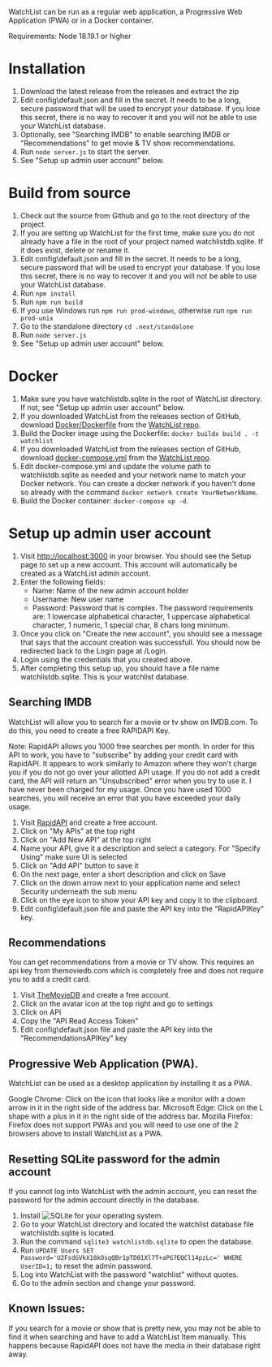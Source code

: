 WatchList can be run as a regular web application, a Progressive Web Application (PWA) or in a Docker container.

Requirements: Node 18.19.1 or higher

# Installation
1. Download the latest release from the releases and extract the zip
1. Edit config\default.json and fill in the secret. It needs to be a long, secure password that will be used to encrypt your database. If you lose this secret, there is no way to recover it and you will not be able to use your WatchList database.
1. Optionally, see "Searching IMDB" to enable searching IMDB or "Recommendations" to get movie & TV show recommendations.
1. Run `node server.js` to start the server.
1. See "Setup up admin user account" below.

# Build from source
1. Check out the source from Github and go to the root directory of the project.
1. If you are setting up WatchList for the first time, make sure you do not already have a file in the root of your project named watchlistdb.sqlite. If it does exist, delete or rename it.
1. Edit config\default.json and fill in the secret. It needs to be a long, secure password that will be used to encrypt your database. If you lose this secret, there is no way to recover it and you will not be able to use your WatchList database.
1. Run `npm install`
1. Run `npm run build`
1. If you use Windows run `npm run prod-windows`, otherwise run `npm run prod-unix`
1. Go to the standalone directory `cd .next/standalone`
1. Run `node server.js`
1. See "Setup up admin user account" below.

# Docker
1. Make sure you have watchlistdb.sqlite in the root of WatchList directory. If not, see "Setup up admin user account" below.
1. If you downloaded WatchList from the releases section of GitHub, download [Docker/Dockerfile](https://github.com/SegiH/WatchList/blob/main/Docker/Dockerfile) from the [WatchList repo](https://github.com/SegiH/WatchList).
1. Build the Docker image using the Dockerfile: `docker buildx build . -t watchlist`
1. If you downloaded WatchList from the releases section of GitHub, download [docker-compose.yml](https://github.com/SegiH/WatchList/blob/main/Docker/docker-compose.yml) from the [WatchList repo](https://github.com/SegiH/WatchList).
1. Edit docker-compose.yml and update the volume path to watchlistdb.sqlite as needed and your network name to match your Docker network. You can create a docker network if you haven't done so already with the command `docker network create YourNetworkName`.
1. Build the Docker container: `docker-compose up -d`.

# Setup up admin user account
1. Visit [http://localhost:3000](http://localhost:3000) in your browser. You should see the Setup page to set up a new account. This account will automatically be created as a WatchList admin account.
1. Enter the following fields:
   - Name: Name of the new admin account holder
   - Username: New user name
   - Password: Password that is complex. The password requirements are: 1 lowercase alphabetical character, 1 uppercase alphabetical character, 1 numeric, 1 special char, 8 chars long minimum.
1. Once you click on "Create the new account", you should see a message that says that the account creation was successfull. You should now be redirected back to the Login page at /Login.
1. Login using the credentials that you created above.
1. After completing this setup up, you should have a file name watchlistdb.sqlite. This is your watchlist database.

## Searching IMDB
WatchList will allow you to search for a movie or tv show on IMDB.com. To do this, you need to create a free RAPIDAPI Key. 

Note: RapidAPI allows you 1000 free searches per month. In order for this API to work, you have to "subscribe" by adding your credit card with RapidAPI. It appears to work similarly to Amazon where they won't charge you if you do not go over your allotted API usage. If you do not add a credit card, the API will return an "Unsubscribed" error when you try to use it. I have never been charged for my usage. Once you have used 1000 searches, you will receive an error that you have exceeded your daily usage.

1. Visit [RapidAPI](https://rapidapi.com) and create a free account.
1. Click on "My APIs" at the top right
1. Click on "Add New API" at the top right
1. Name your API, give it a description and select a category. For "Specify Using" make sure UI is selected
1. Click on "Add API" button to save it
1. On the next page, enter a short description and click on Save
1. Click on the down arrow next to your application name and select Security underneath the sub menu
1. Click on the eye icon to show your API key and copy it to the clipboard.
1. Edit config\default.json file and paste the API key into the "RapidAPIKey" key.

## Recommendations
You can get recommendations from a movie or TV show. This requires an api key from themoviedb.com which is completely free and does not require you to add a credit card.

1. Visit [TheMovieDB](https://www.themoviedb.org) and create a free account.
1. Click on the avatar icon at the top right and go to settings
1. Click on API
1. Copy the "API Read Access Token"
1. Edit config\default.json file and paste the API key into the "RecommendationsAPIKey" key

## Progressive Web Application (PWA).
WatchList can be used as a desktop application by installing it as a PWA.

Google Chrome: Click on the icon that looks like a monitor with a down arrow in it in the right side of the address bar.
Microsoft Edge: Click on the L shape with a plus in it in the right side of the address bar.
Mozilla Firefox: Firefox does not support PWAs and you will need to use one of the 2 browsers above to install WatchList as a PWA.

## Resetting SQLite password for the admin account
If you cannot log into WatchList with the admin account, you can reset the password for the admin account directly in the database.
1. Install ![SQLite](https://www.sqlite.org/) for your operating system.
1. Go to your WatchList directory and located the watchlist database file watchlistdb.sqlite is located.
1. Run the command `sqlite3 watchlistdb.sqlite` to open the database.
1. Run `UPDATE Users SET Password='U2FsdGVkX18kOsqQBr1pTD01Xl7T+aPG7EQCl14pzLc=' WHERE UserID=1;` to reset the admin password.
1. Log into WatchList with the password "watchlist" without quotes.
1. Go to the admin section and change your password.

## Known Issues:

If you search for a movie or show that is pretty new, you may not be able to find it when searching and have to add a WatchList Item manually. This happens because RapidAPI does not have the media in their database right away.